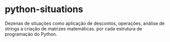 # python-situations
Dezenas de situações como aplicação de descontos, operações, análise de strings a criação de matrizes matemáticas.  por cada estrutura de programação do Python.
